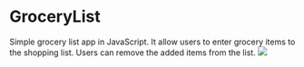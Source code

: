 # GroceryList

 Simple grocery list app in JavaScript. It allow users to enter grocery items to the shopping list.
 Users can remove the added items from the list.
<img src="Grocery list preview.png"/>
